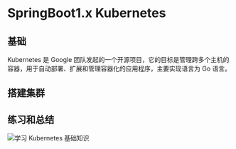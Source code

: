 # SpringBoot1.x Kubernetes

## 基础

Kubernetes 是 Google 团队发起的一个开源项目，它的目标是管理跨多个主机的容器，用于自动部署、扩展和管理容器化的应用程序，主要实现语言为 Go 语言。

## 搭建集群

## 练习和总结

![学习 Kubernetes 基础知识](https://kubernetes.io/zh/docs/tutorials/kubernetes-basics/)
